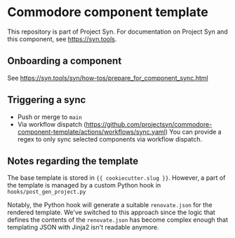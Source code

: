 # Commodore component template

This repository is part of Project Syn.
For documentation on Project Syn and this component, see https://syn.tools.

## Onboarding a component

See https://syn.tools/syn/how-tos/prepare_for_component_sync.html

## Triggering a sync

* Push or merge to `main`
* Via workflow dispatch (https://github.com/projectsyn/commodore-component-template/actions/workflows/sync.yaml)
You can provide a regex to only sync selected components via workflow dispatch.

## Notes regarding the template

The base template is stored in `{{ cookiecutter.slug }}`.
However, a part of the template is managed by a custom Python hook in `hooks/post_gen_project.py`

Notably, the Python hook will generate a suitable `renovate.json` for the rendered template.
We've switched to this approach since the logic that defines the contents of the `renovate.json` has become complex enough that templating JSON with Jinja2 isn't readable anymore.
